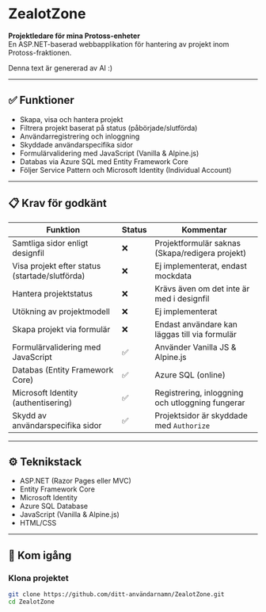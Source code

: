 # ZealotZone

**Projektledare för mina Protoss-enheter**  
En ASP.NET-baserad webbapplikation för hantering av projekt inom Protoss-fraktionen.

Denna text är genererad av AI :)

---

## ✅ Funktioner

- Skapa, visa och hantera projekt
- Filtrera projekt baserat på status (påbörjade/slutförda)
- Användarregistrering och inloggning
- Skyddade användarspecifika sidor
- Formulärvalidering med JavaScript (Vanilla & Alpine.js)
- Databas via Azure SQL med Entity Framework Core
- Följer Service Pattern och Microsoft Identity (Individual Account)

---

## 📋 Krav för godkänt

| Funktion                                       | Status | Kommentar                                        |
| ---------------------------------------------- | ------ | ------------------------------------------------ |
| Samtliga sidor enligt designfil                | ❌      | Projektformulär saknas (Skapa/redigera projekt)  |
| Visa projekt efter status (startade/slutförda) | ❌      | Ej implementerat, endast mockdata                |
| Hantera projektstatus                          | ❌      | Krävs även om det inte är med i designfil        |
| Utökning av projektmodell                      | ❌      | Ej implementerat                                 |
| Skapa projekt via formulär                     | ❌      | Endast användare kan läggas till via formulär    |
| Formulärvalidering med JavaScript              | ✅      | Använder Vanilla JS & Alpine.js                  |
| Databas (Entity Framework Core)                | ✅      | Azure SQL (online)                               |
| Microsoft Identity (authentisering)            | ✅      | Registrering, inloggning och utloggning fungerar |
| Skydd av användarspecifika sidor               | ✅      | Projektsidor är skyddade med `Authorize`         |

---

## ⚙️ Teknikstack

- ASP.NET (Razor Pages eller MVC)
- Entity Framework Core
- Microsoft Identity
- Azure SQL Database
- JavaScript (Vanilla & Alpine.js)
- HTML/CSS

---

## 🚀 Kom igång

### Klona projektet

```bash
git clone https://github.com/ditt-användarnamn/ZealotZone.git
cd ZealotZone
